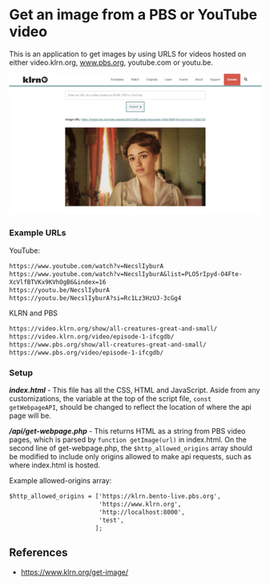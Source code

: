 # Get an image from a PBS or YouTube video

This is an application to get images by using URLS for videos hosted on either video.klrn.org, www.pbs.org, youtube.com or youtu.be.

![KLRN.org get-image page](images/get-image-after.jpg)

### Example URLs

YouTube:

```
https://www.youtube.com/watch?v=NecslIyburA
https://www.youtube.com/watch?v=NecslIyburA&list=PLO5rIpyd-O4Fte-XcVlfBTVKx9KVhOgB6&index=16
https://youtu.be/NecslIyburA
https://youtu.be/NecslIyburA?si=Rc1Lz3HzUJ-3cGg4
```

KLRN and PBS

```
https://video.klrn.org/show/all-creatures-great-and-small/
https://video.klrn.org/video/episode-1-ifcgdb/
https://www.pbs.org/show/all-creatures-great-and-small/
https://www.pbs.org/video/episode-1-ifcgdb/
```

### Setup

**_index.html_** - This file has all the CSS, HTML and JavaScript. Aside from any customizations, the variable at the top of the script file, `const getWebpageAPI`, should be changed to reflect the location of where the api page will be.

**_/api/get-webpage.php_** - This returns HTML as a string from PBS video pages, which is parsed by `function getImage(url)` in index.html. On the second line of get-webpage.php, the `$http_allowed_origins` array should be modified to include only origins allowed to make api requests, such as where index.html is hosted.

Example allowed-origins array:

```
$http_allowed_origins = ['https://klrn.bento-live.pbs.org',
                         'https://www.klrn.org',
                         'http://localhost:8000',
                         'test',
                        ];
```

## References

- https://www.klrn.org/get-image/
